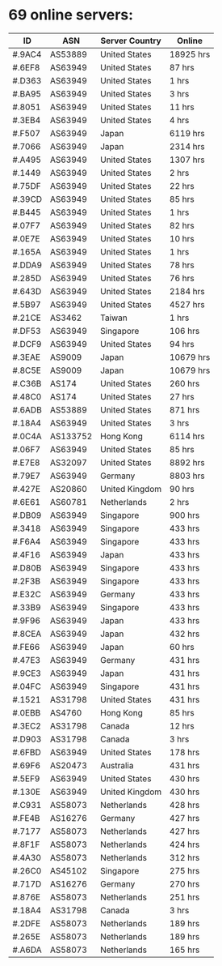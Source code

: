 # 69 online servers:

| ID | ASN | Server Country | Online |
| ------ | ------ | ------ | ------ |
| #.9AC4 | AS53889 | United States | 18925 hrs |
| #.6EF8 | AS63949 | United States | 87 hrs |
| #.D363 | AS63949 | United States | 1 hrs |
| #.BA95 | AS63949 | United States | 3 hrs |
| #.8051 | AS63949 | United States | 11 hrs |
| #.3EB4 | AS63949 | United States | 4 hrs |
| #.F507 | AS63949 | Japan | 6119 hrs |
| #.7066 | AS63949 | Japan | 2314 hrs |
| #.A495 | AS63949 | United States | 1307 hrs |
| #.1449 | AS63949 | United States | 2 hrs |
| #.75DF | AS63949 | United States | 22 hrs |
| #.39CD | AS63949 | United States | 85 hrs |
| #.B445 | AS63949 | United States | 1 hrs |
| #.07F7 | AS63949 | United States | 82 hrs |
| #.0E7E | AS63949 | United States | 10 hrs |
| #.165A | AS63949 | United States | 1 hrs |
| #.DDA9 | AS63949 | United States | 78 hrs |
| #.285D | AS63949 | United States | 76 hrs |
| #.643D | AS63949 | United States | 2184 hrs |
| #.5B97 | AS63949 | United States | 4527 hrs |
| #.21CE | AS3462 | Taiwan | 1 hrs |
| #.DF53 | AS63949 | Singapore | 106 hrs |
| #.DCF9 | AS63949 | United States | 94 hrs |
| #.3EAE | AS9009 | Japan | 10679 hrs |
| #.8C5E | AS9009 | Japan | 10679 hrs |
| #.C36B | AS174 | United States | 260 hrs |
| #.48C0 | AS174 | United States | 27 hrs |
| #.6ADB | AS53889 | United States | 871 hrs |
| #.18A4 | AS63949 | United States | 3 hrs |
| #.0C4A | AS133752 | Hong Kong | 6114 hrs |
| #.06F7 | AS63949 | United States | 85 hrs |
| #.E7E8 | AS32097 | United States | 8892 hrs |
| #.79E7 | AS63949 | Germany | 8803 hrs |
| #.427E | AS20860 | United Kingdom | 90 hrs |
| #.6E61 | AS60781 | Netherlands | 2 hrs |
| #.DB09 | AS63949 | Singapore | 900 hrs |
| #.3418 | AS63949 | Singapore | 433 hrs |
| #.F6A4 | AS63949 | Singapore | 433 hrs |
| #.4F16 | AS63949 | Japan | 433 hrs |
| #.D80B | AS63949 | Singapore | 433 hrs |
| #.2F3B | AS63949 | Singapore | 433 hrs |
| #.E32C | AS63949 | Germany | 433 hrs |
| #.33B9 | AS63949 | Singapore | 433 hrs |
| #.9F96 | AS63949 | Japan | 433 hrs |
| #.8CEA | AS63949 | Japan | 432 hrs |
| #.FE66 | AS63949 | Japan | 60 hrs |
| #.47E3 | AS63949 | Germany | 431 hrs |
| #.9CE3 | AS63949 | Japan | 431 hrs |
| #.04FC | AS63949 | Singapore | 431 hrs |
| #.1521 | AS31798 | United States | 431 hrs |
| #.0EBB | AS4760 | Hong Kong | 85 hrs |
| #.3EC2 | AS31798 | Canada | 12 hrs |
| #.D903 | AS31798 | Canada | 3 hrs |
| #.6FBD | AS63949 | United States | 178 hrs |
| #.69F6 | AS20473 | Australia | 431 hrs |
| #.5EF9 | AS63949 | United States | 430 hrs |
| #.130E | AS63949 | United Kingdom | 430 hrs |
| #.C931 | AS58073 | Netherlands | 428 hrs |
| #.FE4B | AS16276 | Germany | 427 hrs |
| #.7177 | AS58073 | Netherlands | 427 hrs |
| #.8F1F | AS58073 | Netherlands | 424 hrs |
| #.4A30 | AS58073 | Netherlands | 312 hrs |
| #.26C0 | AS45102 | Singapore | 275 hrs |
| #.717D | AS16276 | Germany | 270 hrs |
| #.876E | AS58073 | Netherlands | 251 hrs |
| #.18A4 | AS31798 | Canada | 3 hrs |
| #.2DFE | AS58073 | Netherlands | 189 hrs |
| #.265E | AS58073 | Netherlands | 189 hrs |
| #.A6DA | AS58073 | Netherlands | 165 hrs |

